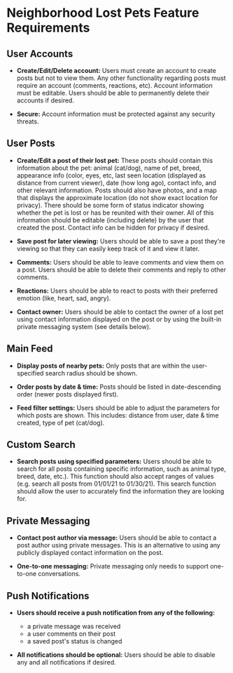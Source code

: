 # Neighborhood Lost Pets Feature Requirements

## User Accounts

- **Create/Edit/Delete account:**
    Users must create an account to create posts but not to view them. Any other functionality regarding posts must require an account (comments, reactions, etc). Account information must be editable. Users should be able to permanently delete their accounts if desired.

- **Secure:**
    Account information must be protected against any security threats.

## User Posts

- **Create/Edit a post of their lost pet:**
    These posts should contain this information about the pet: animal (cat/dog), name of pet, breed, appearance info (color, eyes, etc, last seen location (displayed as distance from current viewer), date (how long ago), contact info, and other relevant information. Posts should also have photos, and a map that displays the approximate location (do not show exact location for privacy). There should be some form of status indicator showing whether the pet is lost or has be reunited with their owner. All of this information should be editable (including delete) by the user that created the post. Contact info can be hidden for privacy if desired.

- **Save post for later viewing:**
    Users should be able to save a post they're viewing so that they can easily keep track of it and view it later.

- **Comments:**
    Users should be able to leave comments and view them on a post. Users should be able to delete their comments and reply to other comments.

- **Reactions:**
    Users should be able to react to posts with their preferred emotion (like, heart, sad, angry).

- **Contact owner:**
    Users should be able to contact the owner of a lost pet using contact information displayed on the post or by using the built-in private messaging system (see details below).


## Main Feed

- **Display posts of nearby pets:**
    Only posts that are within the user-specified search radius should be shown.

- **Order posts by date & time:**
    Posts should be listed in date-descending order (newer posts displayed first).

- **Feed filter settings:**
    Users should be able to adjust the parameters for which posts are shown. This includes: distance from user, date & time created, type of pet (cat/dog).


## Custom Search

- **Search posts using specified parameters:**
    Users should be able to search for all posts containing specific information, such as animal type, breed, date, etc.). This function should also accept ranges of values (e.g. search all posts from 01/01/21 to 01/30/21). This search function should allow the user to accurately find the information they are looking for.


## Private Messaging

- **Contact post author via message:**
    Users should be able to contact a post author using private messages. This is an alternative to using any publicly displayed contact information on the post.

- **One-to-one messaging:** 
    Private messaging only needs to support one-to-one conversations.


## Push Notifications

- **Users should receive a push notification from any of the following:**
  - a private message was received
  - a user comments on their post
  - a saved post's status is changed

- **All notifications should be optional:**
    Users should be able to disable any and all notifications if desired.